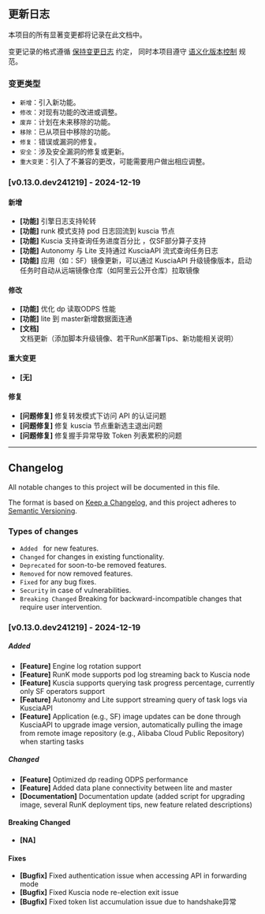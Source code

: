 ## 更新日志

本项目的所有显著变更都将记录在此文档中。

变更记录的格式遵循 [保持变更日志](https://keepachangelog.com/zh-CN/1.0.0/) 约定，
同时本项目遵守 [语义化版本控制](https://semver.org/lang/zh-CN/spec/v2.0.0.html) 规范。

### 变更类型

- `新增`：引入新功能。
- `修改`：对现有功能的改进或调整。
- `废弃`：计划在未来移除的功能。
- `移除`：已从项目中移除的功能。
- `修复`：错误或漏洞的修复。
- `安全`：涉及安全漏洞的修复或更新。
- `重大变更`：引入了不兼容的更改，可能需要用户做出相应调整。

### [v0.13.0.dev241219] - 2024-12-19

#### 新增

- **[功能]** 引擎日志支持轮转
- **[功能]** runk 模式支持 pod 日志回流到 kuscia 节点
- **[功能]** Kuscia 支持查询任务进度百分比 ，仅SF部分算子支持
- **[功能]** Autonomy 与 Lite 支持通过 KusciaAPI 流式查询任务日志
- **[功能]** 应用（如：SF）镜像更新，可以通过 KusciaAPI 升级镜像版本，启动任务时自动从远端镜像仓库（如阿里云公开仓库）拉取镜像

#### 修改

- **[功能]** 优化 dp 读取ODPS 性能
- **[功能]** lite 到 master新增数据面连通
- **[文档]** 文档更新（添加脚本升级镜像、若干RunK部署Tips、新功能相关说明）

#### 重大变更

- **[无]**

#### 修复

- **[问题修复]** 修复转发模式下访问 API 的认证问题
- **[问题修复]** 修复 kuscia 节点重新选主退出问题
- **[问题修复]** 修复握手异常导致 Token 列表累积的问题

---

## Changelog

All notable changes to this project will be documented in this file.

The format is based on [Keep a Changelog](https://keepachangelog.com/en/1.0.0/),
and this project adheres to [Semantic Versioning](https://semver.org/spec/v2.0.0.html).

### Types of changes

- `Added ` for new features.
- `Changed` for changes in existing functionality.
- `Deprecated` for soon-to-be removed features.
- `Removed` for now removed features.
- `Fixed` for any bug fixes.
- `Security` in case of vulnerabilities.
- `Breaking Changed` Breaking for backward-incompatible changes that require user intervention.

### [v0.13.0.dev241219] - 2024-12-19

##### Added

- **[Feature]** Engine log rotation support
- **[Feature]** RunK mode supports pod log streaming back to Kuscia node
- **[Feature]** Kuscia supports querying task progress percentage, currently only SF operators support
- **[Feature]** Autonomy and Lite support streaming query of task logs via KusciaAPI
- **[Feature]** Application (e.g., SF) image updates can be done through KusciaAPI to upgrade image version, automatically pulling the image from remote image repository (e.g., Alibaba Cloud Public Repository) when starting tasks

##### Changed

- **[Feature]** Optimized dp reading ODPS performance
- **[Feature]** Added data plane connectivity between lite and master
- **[Documentation]** Documentation update (added script for upgrading image, several RunK deployment tips, new feature related descriptions)

#### Breaking Changed

- **[NA]**

#### Fixes

- **[Bugfix]** Fixed authentication issue when accessing API in forwarding mode
- **[Bugfix]** Fixed Kuscia node re-election exit issue
- **[Bugfix]** Fixed token list accumulation issue due to handshake异常
  
